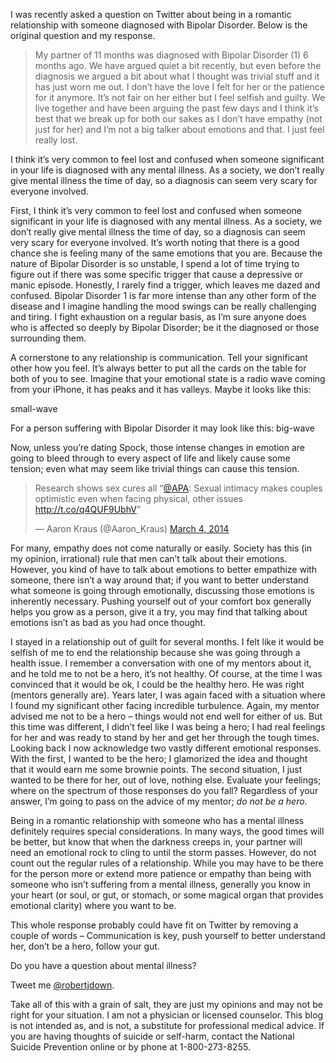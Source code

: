 ---
---

I was recently asked a question on Twitter about being in a romantic relationship with someone diagnosed with Bipolar Disorder. Below is the original question and my response.

> My partner of 11 months was diagnosed with Bipolar Disorder (1) 6 months ago. We have argued quiet a bit recently, but even before the diagnosis we argued a bit about what I thought was trivial stuff and it has just worn me out. I don’t have the love I felt for her or the patience for it anymore. It’s not fair on her either but I feel selfish and guilty. We live together and have been arguing the past few days and I think it’s best that we break up for both our sakes as I don’t have empathy (not just for her) and I’m not a big talker about emotions and that. I just feel really lost.

I think it’s very common to feel lost and confused when someone significant in your life is diagnosed with any mental illness. As a society, we don’t really give mental illness the time of day, so a diagnosis can seem very scary for everyone involved.

First, I think it’s very common to feel lost and confused when someone significant in your life is diagnosed with any mental illness. As a society, we don’t really give mental illness the time of day, so a diagnosis can seem very scary for everyone involved. It’s worth noting that there is a good chance she is feeling many of the same emotions that you are. Because the nature of Bipolar Disorder is so unstable, I spend a lot of time trying to figure out if there was some specific trigger that cause a depressive or manic episode. Honestly, I rarely find a trigger, which leaves me dazed and confused. Bipolar Disorder 1 is far more intense than any other form of the disease and I imagine handling the mood swings can be really challenging and tiring. I fight exhaustion on a regular basis, as I’m sure anyone does who is affected so deeply by Bipolar Disorder; be it the diagnosed or those surrounding them.

A cornerstone to any relationship is communication. Tell your significant other how you feel. It’s always better to put all the cards on the table for both of you to see. Imagine that your emotional state is a radio wave coming from your iPhone, it has peaks and it has valleys. Maybe it looks like this:

small-wave

For a person suffering with Bipolar Disorder it may look like this: big-wave

Now, unless you’re dating Spock, those intense changes in emotion are going to bleed through to every aspect of life and likely cause some tension; even what may seem like trivial things can cause this tension.

<blockquote class="twitter-tweet" lang="en"><p>Research shows sex cures all “<a href="https://twitter.com/APA">@APA</a>: Sexual intimacy makes couples optimistic even when facing physical, other issues <a href="http://t.co/q4QUF9UbhV">http://t.co/q4QUF9UbhV</a>”</p>&mdash; Aaron Kraus (@Aaron_Kraus) <a href="https://twitter.com/Aaron_Kraus/status/440981483977592832">March 4, 2014</a></blockquote>
<script async src="//platform.twitter.com/widgets.js" charset="utf-8"></script>

For many, empathy does not come naturally or easily. Society has this (in my opinion, irrational) rule that men can’t talk about their emotions. However, you kind of have to talk about emotions to better empathize with someone, there isn’t a way around that; if you want to better understand what someone is going through emotionally, discussing those emotions is inherently necessary. Pushing yourself out of your comfort box generally helps you grow as a person, give it a try, you may find that talking about emotions isn’t as bad as you had once thought.

I stayed in a relationship out of guilt for several months. I felt like it would be selfish of me to end the relationship because she was going through a health issue. I remember a conversation with one of my mentors about it, and he told me to not be a hero, it’s not healthy. Of course, at the time I was convinced that it would be ok, I could be the healthy hero. He was right (mentors generally are). Years later, I was again faced with a situation where I found my significant other facing incredible turbulence. Again, my mentor advised me not to be a hero – things would not end well for either of us. But this time was different, I didn’t feel like I was being a hero; I had real feelings for her and was ready to stand by her and get her through the tough times. Looking back I now acknowledge two vastly different emotional responses. With the first, I wanted to be the hero; I glamorized the idea and thought that it would earn me some brownie points. The second situation, I just wanted to be there for her, out of love, nothing else. Evaluate your feelings; where on the spectrum of those responses do you fall? Regardless of your answer, I’m going to pass on the advice of my mentor; *do not be a hero*.

Being in a romantic relationship with someone who has a mental illness definitely requires special considerations. In many ways, the good times will be better, but know that when the darkness creeps in, your partner will need an emotional rock to cling to until the storm passes. However, do not count out the regular rules of a relationship. While you may have to be there for the person more or extend more patience or empathy than being with someone who isn’t suffering from a mental illness, generally you know in your heart (or soul, or gut, or stomach, or some magical organ that provides emotional clarity) where you want to be.

This whole response probably could have fit on Twitter by removing a couple of words – Communication is key, push yourself to better understand her, don’t be a hero, follow your gut.

Do you have a question about mental illness?

Tweet me [@robertjdown](https://twitter.com/robertjdown).

Take all of this with a grain of salt, they are just my opinions and may not be right for your situation. I am not a physician or licensed counselor. This blog is not intended as, and is not, a substitute for professional medical advice. If you are having thoughts of suicide or self-harm, contact the National Suicide Prevention online or by phone at 1-800-273-8255.
